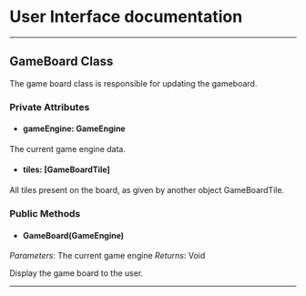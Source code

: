 # User Interface documentation
---

## GameBoard Class

The game board class is responsible for updating the gameboard. 

### Private Attributes 
- #### gameEngine: GameEngine
The current game engine data.
- #### tiles: [GameBoardTile]
All tiles present on the board, as given by another object GameBoardTile.

### Public Methods 
- #### GameBoard(GameEngine)
*Parameters*: The current game engine 
*Returns*: Void

Display the game board to the user. 

---